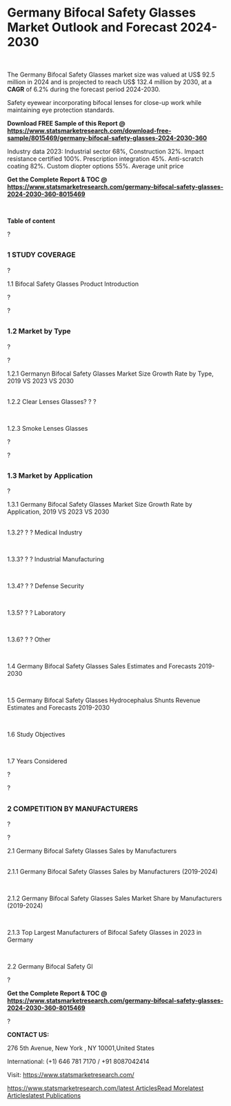 <h1>Germany Bifocal Safety Glasses Market Outlook and Forecast 2024-2030</h1><br/><p>The Germany Bifocal Safety Glasses market size was valued at US$ 92.5 million in 2024 and is projected to reach US$ 132.4 million by 2030, at a <strong>CAGR</strong> of 6.2% during the forecast period 2024-2030.</p>
 
 
 
 <p>Safety eyewear incorporating bifocal lenses for close-up work while maintaining eye protection standards.</p>
 
 
 
 <p><strong>Download FREE Sample of this Report @ <a href="https://www.statsmarketresearch.com/download-free-sample/8015469/germany-bifocal-safety-glasses-2024-2030-360">https://www.statsmarketresearch.com/download-free-sample/8015469/germany-bifocal-safety-glasses-2024-2030-360</a></strong></p>
 
 
 
 <p>Industry data 2023: Industrial sector 68%, Construction 32%. Impact resistance certified 100%. Prescription integration 45%. Anti-scratch coating 82%. Custom diopter options 55%. Average unit price</p>
 
 
 
 <div><b>Get the Complete Report & TOC @ <a href="https://www.statsmarketresearch.com/germany-bifocal-safety-glasses-2024-2030-360-8015469">https://www.statsmarketresearch.com/germany-bifocal-safety-glasses-2024-2030-360-8015469</a></b></div>
 
 
 
 <p><br />
 
 <b>Table of content</b></p>
 
 
 
 <p>? </p>
 
 
 
 <h2><span style="font-size:16px"><strong>1 STUDY COVERAGE</strong></span></h2>
 
 
 
 <p>? </p>
 
 
 
 <p>1.1 Bifocal Safety Glasses Product Introduction</p>
 
 
 
 <p>? </p>
 
 
 
 <p>? </p>
 
 
 
 <h2><span style="font-size:16px"><strong>1.2 Market by Type</strong></span></h2>
 
 
 
 <p>? </p>
 
 
 
 <p>? </p>
 
 
 
 <p>1.2.1 Germanyn Bifocal Safety Glasses Market Size Growth Rate by Type, 2019 VS 2023 VS 2030<br />
 
 <br />
 
 1.2.2 Clear Lenses Glasses? ? ? <br />
 
 <br />
 
 1.2.3 Smoke Lenses Glasses<br />
 
 ? </p>
 
 
 
 <p>? </p>
 
 
 
 <h2><span style="font-size:16px"><strong>1.3 Market by Application</strong></span></h2>
 
 
 
 <p>? </p>
 
 
 
 <p>1.3.1 Germany Bifocal Safety Glasses Market Size Growth Rate by Application, 2019 VS 2023 VS 2030<br />
 
 <br />
 
 1.3.2? ? ? Medical Industry<br />
 
 <br />
 
 1.3.3? ? ? Industrial Manufacturing<br />
 
 <br />
 
 1.3.4? ? ? Defense Security<br />
 
 <br />
 
 1.3.5? ? ? Laboratory<br />
 
 <br />
 
 1.3.6? ? ? Other<br />
 
 <br />
 
 1.4 Germany Bifocal Safety Glasses Sales Estimates and Forecasts 2019-2030<br />
 
 <br />
 
 1.5 Germany Bifocal Safety Glasses Hydrocephalus Shunts Revenue Estimates and Forecasts 2019-2030<br />
 
 <br />
 
 1.6 Study Objectives<br />
 
 <br />
 
 1.7 Years Considered</p>
 
 
 
 <p>? </p>
 
 
 
 <p>? </p>
 
 
 
 <h2><span style="font-size:16px"><strong>2 COMPETITION BY MANUFACTURERS</strong></span></h2>
 
 
 
 <p>? </p>
 
 
 
 <p>? </p>
 
 
 
 <p>2.1 Germany Bifocal Safety Glasses Sales by Manufacturers<br />
 
 <br />
 
 2.1.1 Germany Bifocal Safety Glasses Sales by Manufacturers (2019-2024)<br />
 
 <br />
 
 2.1.2 Germany Bifocal Safety Glasses Sales Market Share by Manufacturers (2019-2024)<br />
 
 <br />
 
 2.1.3 Top Largest Manufacturers of Bifocal Safety Glasses in 2023 in Germany<br />
 
 <br />
 
 2.2 Germany Bifocal Safety Gl</p>
 
 
 
 <p>? </p>
 
 
 
 <div><b>Get the Complete Report & TOC @ <a href="https://www.statsmarketresearch.com/germany-bifocal-safety-glasses-2024-2030-360-8015469">https://www.statsmarketresearch.com/germany-bifocal-safety-glasses-2024-2030-360-8015469</a></b></div>
 
 
 
 <p>? </p>
 
 
 
 <p><b>CONTACT US:</b><br />
 
 276 5th Avenue, New York , NY 10001,United States<br />
 
 International: (+1) 646 781 7170 / +91 8087042414<br />
 
 Visit: <a href="https://www.statsmarketresearch.com/">https://www.statsmarketresearch.com/</a><br />
 
 <a href="https://gyeongbokgung.com">https://www.statsmarketresearch.com/</a><a href="https://hallyeomaritime.com">latest Articles</a><a href="https://jingwansa.com">Read More</a><a href="https://nguoiviet.jp/">latest Articles</a><a href="https://www.intelmarketresearch.com/">latest Publications</a></p>